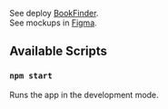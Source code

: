 See deploy [BookFinder](https://bookfinder-rust.vercel.app/). <br/>
See mockups in [Figma](https://www.figma.com/file/kYmVxHyzne0QvZpRfKmuzS/book-finder-desktop).

## Available Scripts

### `npm start`

Runs the app in the development mode.<br />


